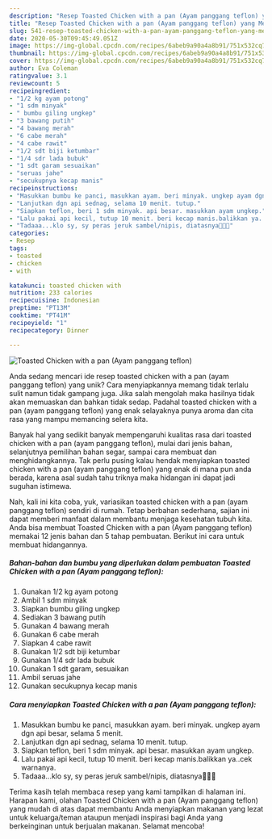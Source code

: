 ```yaml
---
description: "Resep Toasted Chicken with a pan (Ayam panggang teflon) yang Menggugah Selera"
title: "Resep Toasted Chicken with a pan (Ayam panggang teflon) yang Menggugah Selera"
slug: 541-resep-toasted-chicken-with-a-pan-ayam-panggang-teflon-yang-menggugah-selera
date: 2020-05-30T09:45:49.051Z
image: https://img-global.cpcdn.com/recipes/6abeb9a90a4a8b91/751x532cq70/toasted-chicken-with-a-pan-ayam-panggang-teflon-foto-resep-utama.jpg
thumbnail: https://img-global.cpcdn.com/recipes/6abeb9a90a4a8b91/751x532cq70/toasted-chicken-with-a-pan-ayam-panggang-teflon-foto-resep-utama.jpg
cover: https://img-global.cpcdn.com/recipes/6abeb9a90a4a8b91/751x532cq70/toasted-chicken-with-a-pan-ayam-panggang-teflon-foto-resep-utama.jpg
author: Eva Coleman
ratingvalue: 3.1
reviewcount: 5
recipeingredient:
- "1/2 kg ayam potong"
- "1 sdm minyak"
- " bumbu giling ungkep"
- "3 bawang putih"
- "4 bawang merah"
- "6 cabe merah"
- "4 cabe rawit"
- "1/2 sdt biji ketumbar"
- "1/4 sdr lada bubuk"
- "1 sdt garam sesuaikan"
- "seruas jahe"
- "secukupnya kecap manis"
recipeinstructions:
- "Masukkan bumbu ke panci, masukkan ayam. beri minyak. ungkep ayam dgn api besar, selama 5 menit."
- "Lanjutkan dgn api sednag, selama 10 menit. tutup."
- "Siapkan teflon, beri 1 sdm minyak. api besar. masukkan ayam ungkep."
- "Lalu pakai api kecil, tutup 10 menit. beri kecap manis.balikkan ya..cek warnanya."
- "Tadaaa...klo sy, sy peras jeruk sambel/nipis, diatasnya🙂😋😋"
categories:
- Resep
tags:
- toasted
- chicken
- with

katakunci: toasted chicken with 
nutrition: 233 calories
recipecuisine: Indonesian
preptime: "PT13M"
cooktime: "PT41M"
recipeyield: "1"
recipecategory: Dinner

---
```



![Toasted Chicken with a pan (Ayam panggang teflon)](https://img-global.cpcdn.com/recipes/6abeb9a90a4a8b91/751x532cq70/toasted-chicken-with-a-pan-ayam-panggang-teflon-foto-resep-utama.jpg)

Anda sedang mencari ide resep toasted chicken with a pan (ayam panggang teflon) yang unik? Cara menyiapkannya memang tidak terlalu sulit namun tidak gampang juga. Jika salah mengolah maka hasilnya tidak akan memuaskan dan bahkan tidak sedap. Padahal toasted chicken with a pan (ayam panggang teflon) yang enak selayaknya punya aroma dan cita rasa yang mampu memancing selera kita.

Banyak hal yang sedikit banyak mempengaruhi kualitas rasa dari toasted chicken with a pan (ayam panggang teflon), mulai dari jenis bahan, selanjutnya pemilihan bahan segar, sampai cara membuat dan menghidangkannya. Tak perlu pusing kalau hendak menyiapkan toasted chicken with a pan (ayam panggang teflon) yang enak di mana pun anda berada, karena asal sudah tahu triknya maka hidangan ini dapat jadi suguhan istimewa.




Nah, kali ini kita coba, yuk, variasikan toasted chicken with a pan (ayam panggang teflon) sendiri di rumah. Tetap berbahan sederhana, sajian ini dapat memberi manfaat dalam membantu menjaga kesehatan tubuh kita. Anda bisa membuat Toasted Chicken with a pan (Ayam panggang teflon) memakai 12 jenis bahan dan 5 tahap pembuatan. Berikut ini cara untuk membuat hidangannya.

<!--inarticleads1-->

##### Bahan-bahan dan bumbu yang diperlukan dalam pembuatan Toasted Chicken with a pan (Ayam panggang teflon):

1. Gunakan 1/2 kg ayam potong
1. Ambil 1 sdm minyak
1. Siapkan  bumbu giling ungkep
1. Sediakan 3 bawang putih
1. Gunakan 4 bawang merah
1. Gunakan 6 cabe merah
1. Siapkan 4 cabe rawit
1. Gunakan 1/2 sdt biji ketumbar
1. Gunakan 1/4 sdr lada bubuk
1. Gunakan 1 sdt garam, sesuaikan
1. Ambil seruas jahe
1. Gunakan secukupnya kecap manis




<!--inarticleads2-->

##### Cara menyiapkan Toasted Chicken with a pan (Ayam panggang teflon):

1. Masukkan bumbu ke panci, masukkan ayam. beri minyak. ungkep ayam dgn api besar, selama 5 menit.
1. Lanjutkan dgn api sednag, selama 10 menit. tutup.
1. Siapkan teflon, beri 1 sdm minyak. api besar. masukkan ayam ungkep.
1. Lalu pakai api kecil, tutup 10 menit. beri kecap manis.balikkan ya..cek warnanya.
1. Tadaaa...klo sy, sy peras jeruk sambel/nipis, diatasnya🙂😋😋




Terima kasih telah membaca resep yang kami tampilkan di halaman ini. Harapan kami, olahan Toasted Chicken with a pan (Ayam panggang teflon) yang mudah di atas dapat membantu Anda menyiapkan makanan yang lezat untuk keluarga/teman ataupun menjadi inspirasi bagi Anda yang berkeinginan untuk berjualan makanan. Selamat mencoba!
